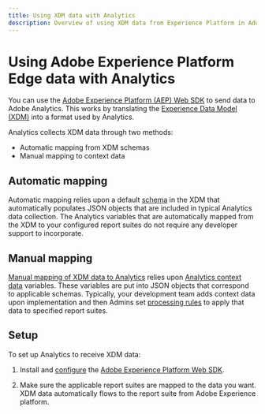 ```yaml
---
title: Using XDM data with Analytics
description: Overview of using XDM data from Experience Platform in Adobe Analytics 
---
```


# Using Adobe Experience Platform Edge data with Analytics

You can use the [Adobe Experience Platform (AEP) Web SDK](https://docs.adobe.com/content/help/en/launch/using/extensions-ref/adobe-extension/aep-extension/overview.html) to send data to Adobe Analytics. This works by translating the [Experience Data Model (XDM)](https://docs.adobe.com/content/help/en/experience-platform/xdm/home.html) into a format used by Analytics.

Analytics collects XDM data through two methods:

* Automatic mapping from XDM schemas
* Manual mapping to context data

## Automatic mapping

Automatic mapping relies upon a default [schema](https://docs.adobe.com/content/help/en/experience-platform/xdm/schema/composition.html) in the XDM that automatically populates JSON objects that are included in typical Analytics data collection. The Analytics variables that are automatically mapped from the XDM to your configured report suites do not require any developer support to incorporate.

## Manual mapping

[Manual mapping of XDM data to Analytics](xdm-manual.md) relies upon [Analytics context data](../vars/page-vars/contextdata.md) variables. These variables are put into JSON objects that correspond to applicable schemas. Typically, your development team adds context data upon implementation and then Admins set [processing rules](/help/admin/admin/c-processing-rules/c-processing-rules-configuration/t-processing-rules.md) to apply that data to specified report suites.

## Setup

To set up Analytics to receive XDM data:

1. Install and [configure](https://docs.adobe.com/content/help/en/experience-platform/edge/fundamentals/configuring-the-sdk.html) the [Adobe Experience Platform Web SDK](https://docs.adobe.com/content/help/en/experience-platform/edge/fundamentals/installing-the-sdk.html).

2. Make sure the applicable report suites are mapped to the data you want. XDM data automatically flows to the report suite from Adobe Experience platform.
